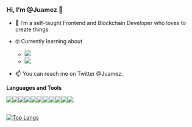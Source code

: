 <h3> Hi, I’m @Juamez 👋</h3>

- 🌱 I’m a self-taught Frontend and Blockchain Developer who loves to create things

- :nerd_face: Currently learning about
  - <img src="https://img.shields.io/badge/NODE.JS-339933?style=for-the-badge&logo=NODE.Js&labelColor=black" />
  - <img src="https://img.shields.io/badge/TYPESCRIPT-3178C6?style=for-the-badge&logo=TYPESCRIPT&labelColor=black" />

- 📫 You can reach me on Twitter @Juamez_

**Languages and Tools**

<div style='display: flex; flex-wrap: wrap'>
  <img src="https://img.shields.io/badge/HTML-E34F26?style=for-the-badge&logo=HTML5&labelColor=black" />
  <img src="https://img.shields.io/badge/CSS-2465f1?style=for-the-badge&logo=CSS3&logoColor=2465f1&labelColor=black" />
  <img src="https://img.shields.io/badge/SASS-CC6699?style=for-the-badge&logo=Sass&labelColor=black" />
  <img src="https://img.shields.io/badge/JavaScript-f0db4f?style=for-the-badge&logo=JavaScript&labelColor=black" />
  <img src="https://img.shields.io/badge/REACT-61DAFB?style=for-the-badge&logo=REACT&labelColor=black" />
  <img src="https://img.shields.io/badge/REACT ROUTER-CA4245?style=for-the-badge&logo=REACTROUTER&labelColor=black" />
  <img src="https://img.shields.io/badge/GIT-F05032?style=for-the-badge&logo=GIT&labelColor=black" />
  <img src="https://img.shields.io/badge/CHAKRA UI-319795?style=for-the-badge&logo=CHAKRAUI&labelColor=black" />
  <img src="https://img.shields.io/badge/SOLIDITY-363636?style=for-the-badge&logo=SOLIDITY&labelColor=black" />
  <img src="https://img.shields.io/badge/NPM-CB3837?style=for-the-badge&logo=NPM&labelColor=black" />
  <img src="https://img.shields.io/badge/WEBPACK-8DD6F9?style=for-the-badge&logo=WEBPACK&labelColor=black" />
</div>

<br/>

[![Top Langs](https://github-stats-xi-seven.vercel.app//api/top-langs/?username=Juamez&langs_count=10&layout=compact)](https://github.com/anuraghazra/github-readme-stats)

<!---
Juamez/Juamez is a ✨ special ✨ repository because its `README.md` (this file) appears on your GitHub profile.
You can click the Preview link to take a look at your changes.

--->
